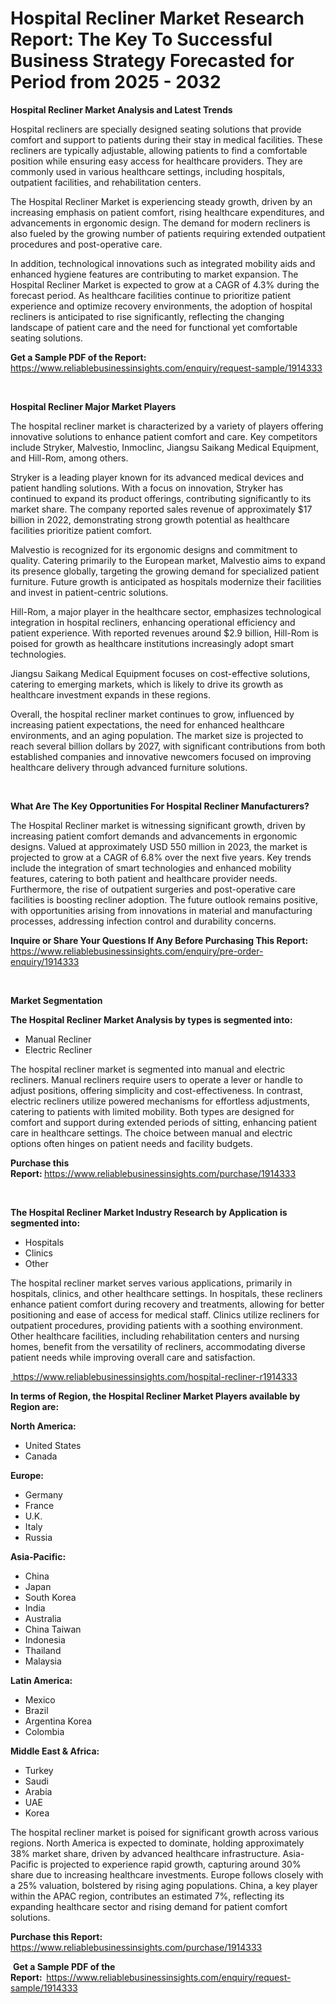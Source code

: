 <p><h1>Hospital Recliner Market Research Report: The Key To Successful Business Strategy Forecasted for Period from 2025 - 2032</h1></p><p><strong>Hospital Recliner Market Analysis and Latest Trends</strong></p>
<p><p>Hospital recliners are specially designed seating solutions that provide comfort and support to patients during their stay in medical facilities. These recliners are typically adjustable, allowing patients to find a comfortable position while ensuring easy access for healthcare providers. They are commonly used in various healthcare settings, including hospitals, outpatient facilities, and rehabilitation centers.</p><p>The Hospital Recliner Market is experiencing steady growth, driven by an increasing emphasis on patient comfort, rising healthcare expenditures, and advancements in ergonomic design. The demand for modern recliners is also fueled by the growing number of patients requiring extended outpatient procedures and post-operative care. </p><p>In addition, technological innovations such as integrated mobility aids and enhanced hygiene features are contributing to market expansion. The Hospital Recliner Market is expected to grow at a CAGR of 4.3% during the forecast period. As healthcare facilities continue to prioritize patient experience and optimize recovery environments, the adoption of hospital recliners is anticipated to rise significantly, reflecting the changing landscape of patient care and the need for functional yet comfortable seating solutions.</p></p>
<p><strong>Get a Sample PDF of the Report:&nbsp;</strong> <a href="https://www.reliablebusinessinsights.com/enquiry/request-sample/1914333?utm_campaign=1117&utm_medium=2&utm_source=Github&utm_content=ia&utm_term=13042025&utm_id=hospital-recliner">https://www.reliablebusinessinsights.com/enquiry/request-sample/1914333</a></p>
<p>&nbsp;</p>
<p><strong>Hospital Recliner Major Market Players</strong></p>
<p><p>The hospital recliner market is characterized by a variety of players offering innovative solutions to enhance patient comfort and care. Key competitors include Stryker, Malvestio, Inmoclinc, Jiangsu Saikang Medical Equipment, and Hill-Rom, among others.</p><p>Stryker is a leading player known for its advanced medical devices and patient handling solutions. With a focus on innovation, Stryker has continued to expand its product offerings, contributing significantly to its market share. The company reported sales revenue of approximately $17 billion in 2022, demonstrating strong growth potential as healthcare facilities prioritize patient comfort.</p><p>Malvestio is recognized for its ergonomic designs and commitment to quality. Catering primarily to the European market, Malvestio aims to expand its presence globally, targeting the growing demand for specialized patient furniture. Future growth is anticipated as hospitals modernize their facilities and invest in patient-centric solutions.</p><p>Hill-Rom, a major player in the healthcare sector, emphasizes technological integration in hospital recliners, enhancing operational efficiency and patient experience. With reported revenues around $2.9 billion, Hill-Rom is poised for growth as healthcare institutions increasingly adopt smart technologies.</p><p>Jiangsu Saikang Medical Equipment focuses on cost-effective solutions, catering to emerging markets, which is likely to drive its growth as healthcare investment expands in these regions.</p><p>Overall, the hospital recliner market continues to grow, influenced by increasing patient expectations, the need for enhanced healthcare environments, and an aging population. The market size is projected to reach several billion dollars by 2027, with significant contributions from both established companies and innovative newcomers focused on improving healthcare delivery through advanced furniture solutions.</p></p>
<p>&nbsp;</p>
<p><strong>What Are The Key Opportunities For Hospital Recliner Manufacturers?</strong></p>
<p><p>The Hospital Recliner market is witnessing significant growth, driven by increasing patient comfort demands and advancements in ergonomic designs. Valued at approximately USD 550 million in 2023, the market is projected to grow at a CAGR of 6.8% over the next five years. Key trends include the integration of smart technologies and enhanced mobility features, catering to both patient and healthcare provider needs. Furthermore, the rise of outpatient surgeries and post-operative care facilities is boosting recliner adoption. The future outlook remains positive, with opportunities arising from innovations in material and manufacturing processes, addressing infection control and durability concerns.</p></p>
<p><strong>Inquire or Share Your Questions If Any Before Purchasing This Report:</strong> <a href="https://www.reliablebusinessinsights.com/enquiry/pre-order-enquiry/1914333?utm_campaign=1117&utm_medium=2&utm_source=Github&utm_content=ia&utm_term=13042025&utm_id=hospital-recliner">https://www.reliablebusinessinsights.com/enquiry/pre-order-enquiry/1914333</a></p>
<p>&nbsp;</p>
<p><strong>Market Segmentation</strong></p>
<p><strong>The Hospital Recliner Market Analysis by types is segmented into:</strong></p>
<p><ul><li>Manual Recliner</li><li>Electric Recliner</li></ul></p>
<p><p>The hospital recliner market is segmented into manual and electric recliners. Manual recliners require users to operate a lever or handle to adjust positions, offering simplicity and cost-effectiveness. In contrast, electric recliners utilize powered mechanisms for effortless adjustments, catering to patients with limited mobility. Both types are designed for comfort and support during extended periods of sitting, enhancing patient care in healthcare settings. The choice between manual and electric options often hinges on patient needs and facility budgets.</p></p>
<p><strong>Purchase this Report:&nbsp;</strong><a href="https://www.reliablebusinessinsights.com/purchase/1914333?utm_campaign=1117&utm_medium=2&utm_source=Github&utm_content=ia&utm_term=13042025&utm_id=hospital-recliner">https://www.reliablebusinessinsights.com/purchase/1914333</a></p>
<p>&nbsp;</p>
<p><strong>The Hospital Recliner Market Industry Research by Application is segmented into:</strong></p>
<p><ul><li>Hospitals</li><li>Clinics</li><li>Other</li></ul></p>
<p><p>The hospital recliner market serves various applications, primarily in hospitals, clinics, and other healthcare settings. In hospitals, these recliners enhance patient comfort during recovery and treatments, allowing for better positioning and ease of access for medical staff. Clinics utilize recliners for outpatient procedures, providing patients with a soothing environment. Other healthcare facilities, including rehabilitation centers and nursing homes, benefit from the versatility of recliners, accommodating diverse patient needs while improving overall care and satisfaction.</p></p>
<p><a href="https://www.reliablebusinessinsights.com/hospital-recliner-r1914333?utm_campaign=1117&utm_medium=2&utm_source=Github&utm_content=ia&utm_term=13042025&utm_id=hospital-recliner">&nbsp;https://www.reliablebusinessinsights.com/hospital-recliner-r1914333</a></p>
<p><strong>In terms of Region, the Hospital Recliner Market Players available by Region are:</strong></p>
<p>
    <p> <strong> North America: </strong>
        <ul>
            <li>United States</li>
            <li>Canada</li>
        </ul>
        </p> 
    <p> <strong> Europe: </strong>
        <ul>
            <li>Germany</li>
            <li>France</li>
            <li>U.K.</li>
            <li>Italy</li>
            <li>Russia</li>
        </ul>
        </p> 
    <p> <strong> Asia-Pacific: </strong>
        <ul>
            <li>China</li>
            <li>Japan</li>
            <li>South Korea</li>
            <li>India</li>
            <li>Australia</li>
            <li>China Taiwan</li>
            <li>Indonesia</li>
            <li>Thailand</li>
            <li>Malaysia</li>
        </ul>
        </p> 
    <p> <strong> Latin America: </strong>
        <ul>
            <li>Mexico</li>
            <li>Brazil</li>
            <li>Argentina Korea</li>
            <li>Colombia</li>
        </ul>
        </p> 
    <p> <strong> Middle East & Africa: </strong>
        <ul>
            <li>Turkey</li>
            <li>Saudi</li>
            <li>Arabia</li>
            <li>UAE</li>
            <li>Korea</li>
        </ul>
    </p>
    </p>
<p><p>The hospital recliner market is poised for significant growth across various regions. North America is expected to dominate, holding approximately 38% market share, driven by advanced healthcare infrastructure. Asia-Pacific is projected to experience rapid growth, capturing around 30% share due to increasing healthcare investments. Europe follows closely with a 25% valuation, bolstered by rising aging populations. China, a key player within the APAC region, contributes an estimated 7%, reflecting its expanding healthcare sector and rising demand for patient comfort solutions.</p></p>
<p><strong>Purchase this Report: </strong><a href="https://www.reliablebusinessinsights.com/purchase/1914333?utm_campaign=1117&utm_medium=2&utm_source=Github&utm_content=ia&utm_term=13042025&utm_id=hospital-recliner">https://www.reliablebusinessinsights.com/purchase/1914333</a></p>
<p>&nbsp;<strong>Get a Sample PDF of the Report:&nbsp;&nbsp;</strong><a href="https://www.reliablebusinessinsights.com/enquiry/request-sample/1914333?utm_campaign=1117&utm_medium=2&utm_source=Github&utm_content=ia&utm_term=13042025&utm_id=hospital-recliner">https://www.reliablebusinessinsights.com/enquiry/request-sample/1914333</a></p>
<p><strong></strong></p>
<p><p></p><p></p><p></p></p>